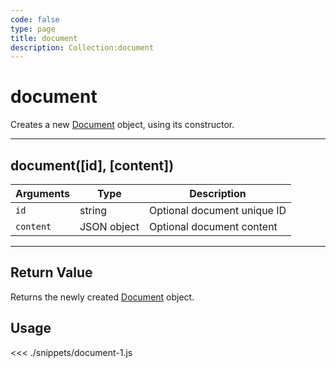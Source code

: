```yaml
---
code: false
type: page
title: document
description: Collection:document
---
```


# document

Creates a new [Document](/sdk/js/5/core-classes/document/) object, using its constructor.

---

## document([id], [content])

| Arguments | Type        | Description                 |
| --------- | ----------- | --------------------------- |
| `id`      | string      | Optional document unique ID |
| `content` | JSON object | Optional document content   |

---

## Return Value

Returns the newly created [Document](/sdk/js/5/core-classes/document) object.

## Usage

<<< ./snippets/document-1.js
